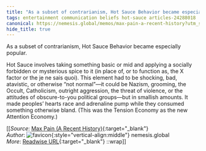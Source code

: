 ```yaml
---
title: "As a subset of contrarianism, Hot Sauce Behavior became especially ..."
tags: entertainment communication beliefs hot-sauce articles-24288018
canonical: https://nemesis.global/memos/max-pain-a-recent-history?utm_source=substack&utm_medium=email
hide_title: true
---
```


As a subset of contrarianism, Hot Sauce Behavior became especially popular.

Hot Sauce involves taking something basic or mid and applying a socially forbidden or mysterious spice to it (in place of, or to function as, the X factor or the je ne sais quoi). This element had to be shocking, bad, atavistic, or otherwise “not normal”—it could be Nazism, grooming, the Occult, Catholicism, outright aggression, the threat of violence, or the attitudes of obscure-to-you political groups—but in smallish amounts. It made peoples’ hearts race and adrenaline pump while they consumed something otherwise bland. (This was the Tension Economy as the new Attention Economy.)


[[_Source_: [Max Pain (A Recent History)](https://nemesis.global/memos/max-pain-a-recent-history?utm_source=substack&utm_medium=email){:target="_blank"}<br>
_Author_: ![favicon](https://s2.googleusercontent.com/s2/favicons?domain=nemesis.global){:style="vertical-align:middle"} nemesis.global<br>
_More_: [Readwise URL](https://readwise.io/open/474547833){:target="_blank"}
::wrap]]
